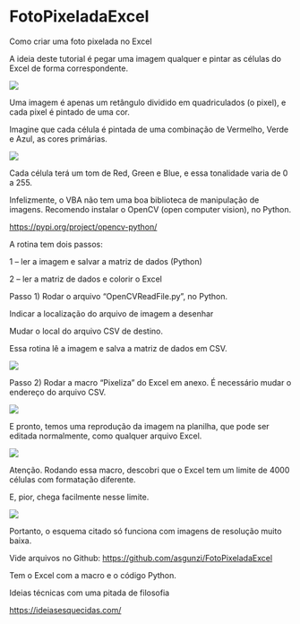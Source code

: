 # FotoPixeladaExcel

Como criar uma foto pixelada no Excel


A ideia deste tutorial é pegar uma imagem qualquer e pintar as células do Excel de forma correspondente.

![](https://ferramentasexcelvba.files.wordpress.com/2020/11/yoda.jpg)

Uma imagem é apenas um retângulo dividido em quadriculados (o pixel), e cada pixel é pintado de uma cor.

Imagine que cada célula é pintada de uma combinação de Vermelho, Verde e Azul, as cores primárias.

![](https://ferramentasexcelvba.files.wordpress.com/2020/11/rgb.jpg)

Cada célula terá um tom de Red, Green e Blue, e essa tonalidade varia de 0 a 255.

Infelizmente, o VBA não tem uma boa biblioteca de manipulação de imagens. Recomendo instalar o OpenCV (open computer vision), no Python.

https://pypi.org/project/opencv-python/

A rotina tem dois passos:

1 – ler a imagem e salvar a matriz de dados (Python)

2 – ler a matriz de dados e colorir o Excel

Passo 1) Rodar o arquivo “OpenCVReadFile.py”, no Python.

Indicar a localização do arquivo de imagem a desenhar

Mudar o local do arquivo CSV de destino.

Essa rotina lê a imagem e salva a matriz de dados em CSV.

![](https://ferramentasexcelvba.files.wordpress.com/2020/11/codigo01.jpg)

Passo 2)  Rodar a macro “Pixeliza” do Excel em anexo. É necessário mudar o endereço do arquivo CSV.

![](https://ferramentasexcelvba.files.wordpress.com/2020/11/codigo02.jpg)

E pronto, temos uma reprodução da imagem na planilha, que pode ser editada normalmente, como qualquer arquivo Excel.

![](https://ferramentasexcelvba.files.wordpress.com/2020/11/ironman.jpg)

Atenção. Rodando essa macro, descobri que o Excel tem um limite de 4000 células com formatação diferente.

E, pior, chega facilmente nesse limite.

![](https://ferramentasexcelvba.files.wordpress.com/2020/11/fotoexcel.jpg)


Portanto, o esquema citado só funciona com imagens de resolução muito baixa.

Vide arquivos no Github: https://github.com/asgunzi/FotoPixeladaExcel

Tem o Excel com a macro e o código Python.



Ideias técnicas com uma pitada de filosofia

https://ideiasesquecidas.com/
